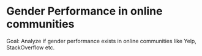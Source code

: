 # Gender Performance in online communities

Goal: Analyze if gender performance exists in online communities like Yelp, StackOverflow etc.
